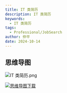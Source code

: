 ```yaml
---
title: IT 类简历
description: IT 类简历
keywords:
  - IT 类简历
tags:
  - Professional/JobSearch
author: 仲平
date: 2024-10-14
---
```


## 思维导图

![IT 类简历.png](https://static.7wate.com/img/2022/06/24/c2c633771a848.png)

[![思维导图下载](https://static.7wate.com/img/2022/06/24/e9f4c3f92e9e7.xmind)](https://static.7wate.com/img/2022/06/24/e9f4c3f92e9e7.xmind)
